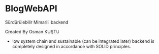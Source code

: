 # BlogWebAPI

Sürdürülebilir Mimarili backend

Created By Osman KUŞTU

- low system chain and sustainable (can be integrated later) backend is completely designed in accordance with SOLID principles.
